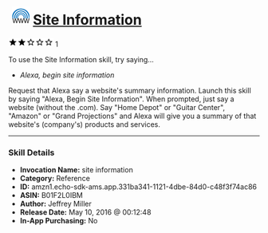 # &nbsp;<img src="skill_icon" alt="Site Information icon" width="36"> [Site Information](http://alexa.amazon.com/#skills/amzn1.echo-sdk-ams.app.331ba341-1121-4dbe-84d0-c48f3f74ac86)
![2 stars](../../images/ic_star_black_18dp_1x.png)![2 stars](../../images/ic_star_black_18dp_1x.png)![2 stars](../../images/ic_star_border_black_18dp_1x.png)![2 stars](../../images/ic_star_border_black_18dp_1x.png)![2 stars](../../images/ic_star_border_black_18dp_1x.png) 1

To use the Site Information skill, try saying...

* *Alexa, begin site information*

Request that Alexa say a website's summary information.
Launch this skill by saying "Alexa, Begin Site Information". When prompted, just say a website (without the .com). Say "Home Depot" or "Guitar Center", "Amazon" or "Grand Projections" and Alexa will give you a summary of that website's (company's) products and services.

***

### Skill Details

* **Invocation Name:** site information
* **Category:** Reference
* **ID:** amzn1.echo-sdk-ams.app.331ba341-1121-4dbe-84d0-c48f3f74ac86
* **ASIN:** B01F2L0IBM
* **Author:** Jeffrey Miller
* **Release Date:** May 10, 2016 @ 00:12:48
* **In-App Purchasing:** No
